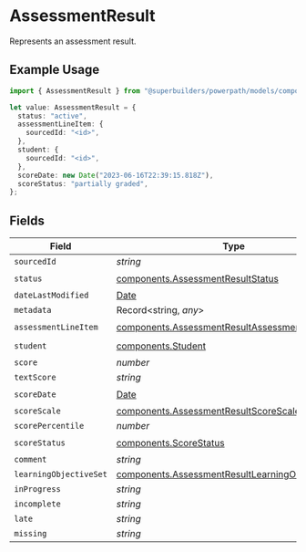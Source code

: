 # AssessmentResult

Represents an assessment result.

## Example Usage

```typescript
import { AssessmentResult } from "@superbuilders/powerpath/models/components";

let value: AssessmentResult = {
  status: "active",
  assessmentLineItem: {
    sourcedId: "<id>",
  },
  student: {
    sourcedId: "<id>",
  },
  scoreDate: new Date("2023-06-16T22:39:15.818Z"),
  scoreStatus: "partially graded",
};
```

## Fields

| Field                                                                                                                | Type                                                                                                                 | Required                                                                                                             | Description                                                                                                          |
| -------------------------------------------------------------------------------------------------------------------- | -------------------------------------------------------------------------------------------------------------------- | -------------------------------------------------------------------------------------------------------------------- | -------------------------------------------------------------------------------------------------------------------- |
| `sourcedId`                                                                                                          | *string*                                                                                                             | :heavy_minus_sign:                                                                                                   | N/A                                                                                                                  |
| `status`                                                                                                             | [components.AssessmentResultStatus](../../models/components/assessmentresultstatus.md)                               | :heavy_check_mark:                                                                                                   | N/A                                                                                                                  |
| `dateLastModified`                                                                                                   | [Date](https://developer.mozilla.org/en-US/docs/Web/JavaScript/Reference/Global_Objects/Date)                        | :heavy_minus_sign:                                                                                                   | N/A                                                                                                                  |
| `metadata`                                                                                                           | Record<string, *any*>                                                                                                | :heavy_minus_sign:                                                                                                   | N/A                                                                                                                  |
| `assessmentLineItem`                                                                                                 | [components.AssessmentResultAssessmentLineItem](../../models/components/assessmentresultassessmentlineitem.md)       | :heavy_check_mark:                                                                                                   | N/A                                                                                                                  |
| `student`                                                                                                            | [components.Student](../../models/components/student.md)                                                             | :heavy_check_mark:                                                                                                   | N/A                                                                                                                  |
| `score`                                                                                                              | *number*                                                                                                             | :heavy_minus_sign:                                                                                                   | N/A                                                                                                                  |
| `textScore`                                                                                                          | *string*                                                                                                             | :heavy_minus_sign:                                                                                                   | N/A                                                                                                                  |
| `scoreDate`                                                                                                          | [Date](https://developer.mozilla.org/en-US/docs/Web/JavaScript/Reference/Global_Objects/Date)                        | :heavy_check_mark:                                                                                                   | N/A                                                                                                                  |
| `scoreScale`                                                                                                         | [components.AssessmentResultScoreScale](../../models/components/assessmentresultscorescale.md)                       | :heavy_minus_sign:                                                                                                   | N/A                                                                                                                  |
| `scorePercentile`                                                                                                    | *number*                                                                                                             | :heavy_minus_sign:                                                                                                   | N/A                                                                                                                  |
| `scoreStatus`                                                                                                        | [components.ScoreStatus](../../models/components/scorestatus.md)                                                     | :heavy_check_mark:                                                                                                   | N/A                                                                                                                  |
| `comment`                                                                                                            | *string*                                                                                                             | :heavy_minus_sign:                                                                                                   | N/A                                                                                                                  |
| `learningObjectiveSet`                                                                                               | [components.AssessmentResultLearningObjectiveSet](../../models/components/assessmentresultlearningobjectiveset.md)[] | :heavy_minus_sign:                                                                                                   | N/A                                                                                                                  |
| `inProgress`                                                                                                         | *string*                                                                                                             | :heavy_minus_sign:                                                                                                   | N/A                                                                                                                  |
| `incomplete`                                                                                                         | *string*                                                                                                             | :heavy_minus_sign:                                                                                                   | N/A                                                                                                                  |
| `late`                                                                                                               | *string*                                                                                                             | :heavy_minus_sign:                                                                                                   | N/A                                                                                                                  |
| `missing`                                                                                                            | *string*                                                                                                             | :heavy_minus_sign:                                                                                                   | N/A                                                                                                                  |